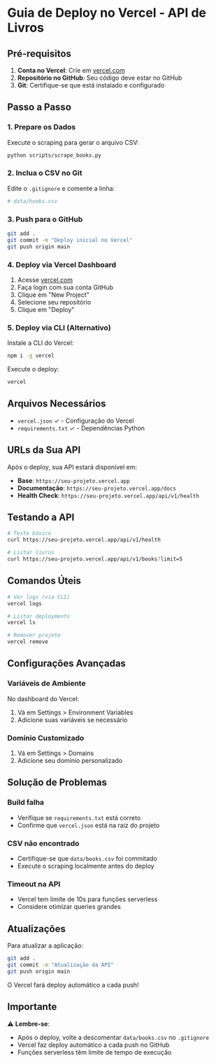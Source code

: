 # Guia de Deploy no Vercel - API de Livros

## Pré-requisitos

1. **Conta no Vercel**: Crie em [vercel.com](https://vercel.com)
2. **Repositório no GitHub**: Seu código deve estar no GitHub
3. **Git**: Certifique-se que está instalado e configurado

## Passo a Passo

### 1. Prepare os Dados
Execute o scraping para gerar o arquivo CSV:
```bash
python scripts/scrape_books.py
```

### 2. Inclua o CSV no Git
Edite o `.gitignore` e comente a linha:
```bash
# data/books.csv
```

### 3. Push para o GitHub
```bash
git add .
git commit -m "Deploy inicial no Vercel"
git push origin main
```

### 4. Deploy via Vercel Dashboard

1. Acesse [vercel.com](https://vercel.com)
2. Faça login com sua conta GitHub
3. Clique em "New Project"
4. Selecione seu repositório
5. Clique em "Deploy"

### 5. Deploy via CLI (Alternativo)

Instale a CLI do Vercel:
```bash
npm i -g vercel
```

Execute o deploy:
```bash
vercel
```

## Arquivos Necessários

- `vercel.json` ✓ - Configuração do Vercel
- `requirements.txt` ✓ - Dependências Python

## URLs da Sua API

Após o deploy, sua API estará disponível em:
- **Base**: `https://seu-projeto.vercel.app`
- **Documentação**: `https://seu-projeto.vercel.app/docs`
- **Health Check**: `https://seu-projeto.vercel.app/api/v1/health`

## Testando a API

```bash
# Teste básico
curl https://seu-projeto.vercel.app/api/v1/health

# Listar livros
curl https://seu-projeto.vercel.app/api/v1/books?limit=5
```

## Comandos Úteis

```bash
# Ver logs (via CLI)
vercel logs

# Listar deployments
vercel ls

# Remover projeto
vercel remove
```

## Configurações Avançadas

### Variáveis de Ambiente
No dashboard do Vercel:
1. Vá em Settings > Environment Variables
2. Adicione suas variáveis se necessário

### Domínio Customizado
1. Vá em Settings > Domains
2. Adicione seu domínio personalizado

## Solução de Problemas

### Build falha
- Verifique se `requirements.txt` está correto
- Confirme que `vercel.json` está na raiz do projeto

### CSV não encontrado
- Certifique-se que `data/books.csv` foi commitado
- Execute o scraping localmente antes do deploy

### Timeout na API
- Vercel tem limite de 10s para funções serverless
- Considere otimizar queries grandes

## Atualizações

Para atualizar a aplicação:
```bash
git add .
git commit -m "Atualização da API"
git push origin main
```

O Vercel fará deploy automático a cada push!

## Importante

⚠️ **Lembre-se**: 
- Após o deploy, volte a descomentar `data/books.csv` no `.gitignore`
- Vercel faz deploy automático a cada push no GitHub
- Funções serverless têm limite de tempo de execução
